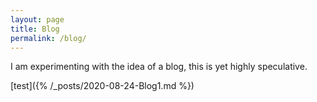 ```yaml
---
layout: page
title: Blog
permalink: /blog/
---
```


I am experimenting with the idea of a blog, this is yet highly speculative.

[test]({% /_posts/2020-08-24-Blog1.md %})